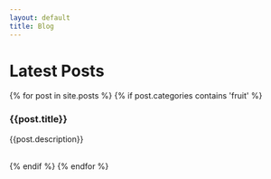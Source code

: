 ```yaml
---
layout: default
title: Blog
---
```

<h1>Latest Posts</h1>

{% for post in site.posts  %}
  {% if post.categories contains 'fruit' %}
    <div class="item">
      <h3>{{post.title}}</h3>
      <p>{{post.description}}</p>  
    </div>
  {% endif %}
{% endfor %}
